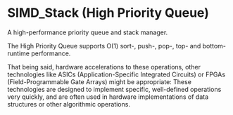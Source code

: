 # SIMD_Stack (High Priority Queue)
A high-performance priority queue and stack manager. 

The High Priority Queue supports O(1) sort-, push-, pop-, top- and bottom- runtime performance.

That being said, hardware accelerations to these operations, other technologies like ASICs (Application-Specific Integrated Circuits) or FPGAs (Field-Programmable Gate Arrays) might be appropriate: These technologies are designed to implement specific, well-defined operations very quickly, and are often used in hardware implementations of data structures or other algorithmic operations.
